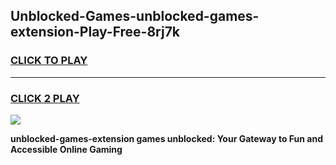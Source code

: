 
## Unblocked-Games-unblocked-games-extension-Play-Free-8rj7k
<h3>
<a href="https://premium76.site?title=unblocked-games-extension&ref=23A">CLICK TO PLAY</a></h3>
<hr>

<h3>
<a href="https://premium76.site?title=unblocked-games-extension&ref=23A">CLICK 2 PLAY</a>
  
</h3>

<a href="https://premium76.site?title=unblocked-games-extension&ref=23A"><img src="https://clearcache.store/games.png"></a>


**unblocked-games-extension games unblocked: Your Gateway to Fun and Accessible Online Gaming**
